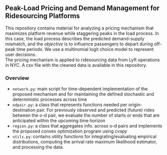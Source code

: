 ## Peak-Load Pricing and Demand Management for Ridesourcing Platforms
This repository contains material for analyzing a pricing mechanism that maximizes platform revenue while staggering peaks in the load process. In this case, the load process describes the predicted demand-supply mismatch, and the *objective* is to influence passengers to depart during off-peak time periods. We use a multinomial logit choice model to represent user decisions.\
The pricing mechanism is applied to ridesourcing data from Lyft operations in NYC. A csv file with the cleaned data is available in this repository.

### Overview
  * `network.py`: main script for time-dependent implementation of the proposed mechanism and for maintaining the defined stochastic and deterministic processes across time
  * `odpair.py`: a class that represents functions needed per origin-destination pair. For previously observed and predicted (future) rides between the o-d pair, we evaluate the number of starts or ends that are anticipated within the upcoming time horizon
  * `region.py`: a class that aggregates info. across o-d pairs and implements the proposed convex optimization program using *cvxpy*
  * `utils.py`: contains utility functions for integrating/evaluating empirical distributions, computing the arrival rate maximum likelihood estimator, and processing the data.
  
